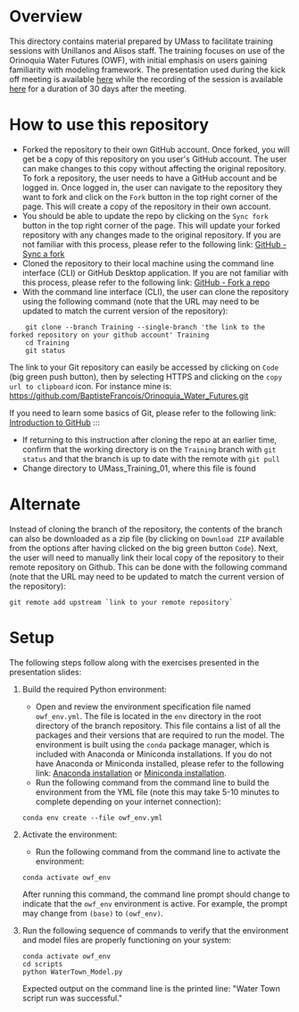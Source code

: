 

# Overview
This directory contains material prepared by UMass to facilitate training sessions with Unillanos and Alisos staff. The training focuses on use of the Orinoquia Water Futures (OWF), with initial emphasis on users gaining familiarity with modeling framework. The presentation used during the kick off meeting is available [here](https://github.com/BaptisteFrancois/Orinoquia_Water_Futures/tree/Training/Introduction) while the recording of the session is available [here](https://drive.google.com/drive/folders/1COQbinFeURKuuQ9Tpqz0kKhsaPchcDhd?usp=sharing) for a duration of 30 days after the meeting. 


# How to use this repository

- Forked the repository to their own GitHub account. Once forked, you will get be a copy of this repository on you user's GitHub account. The user can make changes to this copy without affecting the original repository. To fork a repository, the user needs to have a GitHub account and be logged in. Once logged in, the user can navigate to the repository they want to fork and click on the `Fork` button in the top right corner of the page. This will create a copy of the repository in their own account.
- You should be able to update the repo by clicking on the `Sync fork` button in the top right corner of the page. This will update your forked repository with any changes made to the original repository. If you are not familiar with this process, please refer to the following link: [GitHub - Sync a fork](https://docs.github.com/en/pull-requests/collaborating-with-pull-requests/working-with-forks/syncing-a-fork)
- Cloned the repository to their local machine using the command line interface (CLI) or GitHub Desktop application. If you are not familiar with this process, please refer to the following link: [GitHub - Fork a repo](https://docs.github.com/en/get-started/quickstart/fork-a-repo)
- With the command line interface (CLI), the user can clone the repository using the following command (note that the URL may need to be updated to match the current version of the repository):
```
    git clone --branch Training --single-branch 'the link to the forked repository on your github account' Training
    cd Training
    git status
```
The link to your Git repository can easily be accessed by clicking on `Code` (big green push button), then by selecting HTTPS and clicking on the `copy url to clipboard` icon. For instance mine is: https://github.com/BaptisteFrancois/Orinoquia_Water_Futures.git


If you need to learn some basics of Git, please refer to the following link: [Introduction to GitHub](https://github.com/skills/introduction-to-github?tab=readme-ov-file)
:::

-  If returning to this instruction after cloning the repo at an earlier time, confirm that the working directory is on the `Training` branch with `git status` and that the branch is up to date with the remote with `git pull`
-  Change directory to UMass_Training_01, where this file is found


# Alternate
Instead of cloning the branch of the repository, the contents of the branch can also be downloaded as a zip file (by clicking on `Download ZIP` available from the options after having clicked on the big green button `Code`). Next, the user will need to manually link their local copy of the repository to their remote repository on Github. This can be done with the following command (note that the URL may need to be updated to match the current version of the repository):
```
git remote add upstream `link to your remote repository`
```


# Setup
The following steps follow along with the exercises presented in the presentation slides:

1. Build the required Python environment:
    -  Open and review the environment specification file named `owf_env.yml`. The file is located in the `env` directory in the root directory of the branch repository. This file contains a list of all the packages and their versions that are required to run the model. The environment is built using the `conda` package manager, which is included with Anaconda or Miniconda installations. If you do not have Anaconda or Miniconda installed, please refer to the following link: [Anaconda installation](https://docs.anaconda.com/anaconda/install/index.html) or [Miniconda installation](https://docs.conda.io/en/latest/miniconda.html).
    -  Run the following command from the command line to build the environment from the YML file (note this may take 5-10 minutes to complete depending on your internet connection):
    ```
    conda env create --file owf_env.yml
    ```

2. Activate the environment:
    -  Run the following command from the command line to activate the environment:
    ```
    conda activate owf_env
    ```
    After running this command, the command line prompt should change to indicate that the `owf_env` environment is active. For example, the prompt may change from `(base)` to `(owf_env)`.

3. Run the following sequence of commands to verify that the environment and model files are properly functioning on your system:

    ```
    conda activate owf_env
    cd scripts
    python WaterTown_Model.py
    ```
    Expected output on the command line is the printed line: "Water Town script run was successful."
